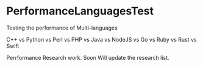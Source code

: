 # PerformanceLanguagesTest
Testing the performance of Multi-languages 


C++ vs Python vs Perl vs PHP vs Java vs NodeJS vs Go vs Ruby vs Rust vs Swift 


Perrformance Research work. Soon Will update the research list.
